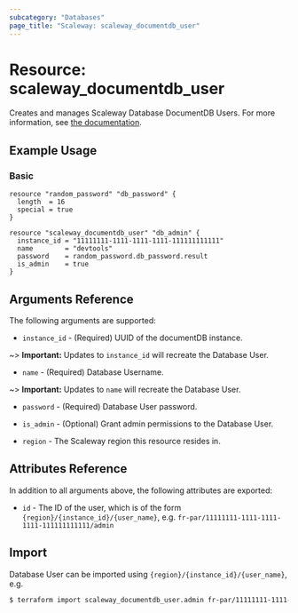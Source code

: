 ```yaml
---
subcategory: "Databases"
page_title: "Scaleway: scaleway_documentdb_user"
---
```


# Resource: scaleway_documentdb_user

Creates and manages Scaleway Database DocumentDB Users.
For more information, see [the documentation](https://www.scaleway.com/en/developers/api/document_db/).

## Example Usage

### Basic

```hcl
resource "random_password" "db_password" {
  length  = 16
  special = true
}

resource "scaleway_documentdb_user" "db_admin" {
  instance_id = "11111111-1111-1111-1111-111111111111"
  name        = "devtools"
  password    = random_password.db_password.result
  is_admin    = true
}
```

## Arguments Reference

The following arguments are supported:

- `instance_id` - (Required) UUID of the documentDB instance.

~> **Important:** Updates to `instance_id` will recreate the Database User.

- `name` - (Required) Database Username.

~> **Important:** Updates to `name` will recreate the Database User.

- `password` - (Required) Database User password.

- `is_admin` - (Optional) Grant admin permissions to the Database User.

- `region` - The Scaleway region this resource resides in.

## Attributes Reference

In addition to all arguments above, the following attributes are exported:

- `id` - The ID of the user, which is of the form `{region}/{instance_id}/{user_name}`, e.g. `fr-par/11111111-1111-1111-1111-111111111111/admin`

## Import

Database User can be imported using `{region}/{instance_id}/{user_name}`, e.g.

```bash
$ terraform import scaleway_documentdb_user.admin fr-par/11111111-1111-1111-1111-111111111111/admin
```
